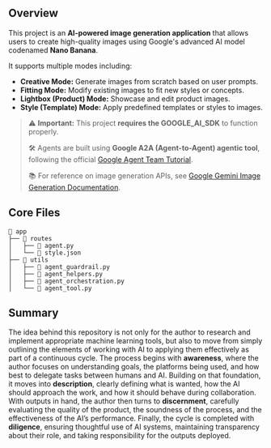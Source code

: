 ## Overview

This project is an **AI-powered image generation application** that allows users to create high-quality images using Google's advanced AI model codenamed **Nano Banana**.  

It supports multiple modes including:

- **Creative Mode:** Generate images from scratch based on user prompts.  
- **Fitting Mode:** Modify existing images to fit new styles or concepts.  
- **Lightbox (Product) Mode:** Showcase and edit product images.  
- **Style (Template) Mode:** Apply predefined templates or styles to images.  

> ⚠️ **Important:** This project **requires the GOOGLE_AI_SDK** to function properly.  
>  
> 🛠️ Agents are built using **Google A2A (Agent-to-Agent) agentic tool**, following the official [Google Agent Team Tutorial](https://google.github.io/adk-docs/tutorials/agent-team/).  
>  
> 📚 For reference on image generation APIs, see [Google Gemini Image Generation Documentation](https://ai.google.dev/gemini-api/docs/image-generation).

## Core Files

```text
📂 app
├── 📂 routes
│   ├── 📄 agent.py
│   └── 📄 style.json
├── 📂 utils
│   ├── 📄 agent_guardrail.py
│   ├── 📄 agent_helpers.py
│   ├── 📄 agent_orchestration.py
│   └── 📄 agent_tool.py
```

## Summary

The idea behind this repository is not only for the author to research and implement appropriate machine learning tools, but also to move from simply outlining the elements of working with AI to applying them effectively as part of a continuous cycle. The process begins with **awareness**, where the author focuses on understanding goals, the platforms being used, and how best to delegate tasks between humans and AI. Building on that foundation, it moves into **description**, clearly defining what is wanted, how the AI should approach the work, and how it should behave during collaboration. With outputs in hand, the author then turns to **discernment**, carefully evaluating the quality of the product, the soundness of the process, and the effectiveness of the AI’s performance. Finally, the cycle is completed with **diligence**, ensuring thoughtful use of AI systems, maintaining transparency about their role, and taking responsibility for the outputs deployed.
